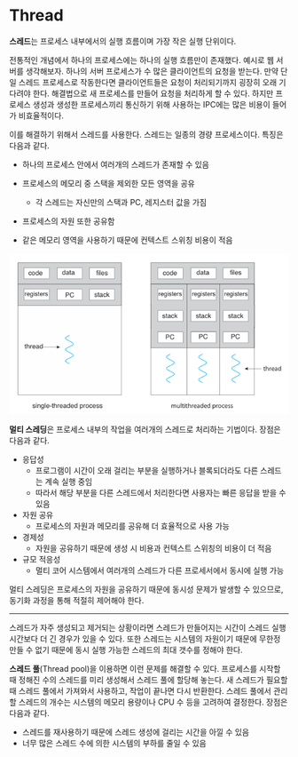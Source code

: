 # Thread

**스레드**는 프로세스 내부에서의 실행 흐름이며 가장 작은 실행 단위이다.

전통적인 개념에서 하나의 프로세스에는 하나의 실행 흐름만이 존재했다. 예시로 웹 서버를 생각해보자. 하나의 서버 프로세스가 수 많은 클라이언트의 요청을 받는다. 만약 단일 스레드 프로세스로 작동한다면 클라이언트들은 요청이 처리되기까지 굉장히 오래 기다려야 한다. 해결법으로 새 프로세스를 만들어 요청을 처리하게 할 수 있다. 하지만 프로세스 생성과 생성한 프로세스끼리 통신하기 위해 사용하는 IPC에는 많은 비용이 들어가 비효율적이다. 

이를 해결하기 위해서 스레드를 사용한다. 스레드는 일종의 경량 프로세스이다. 특징은 다음과 같다.

- 하나의 프로세스 안에서 여러개의 스레드가 존재할 수 있음
- 프로세스의 메모리 중 스택을 제외한 모든 영역을 공유
  - 각 스레드는 자신만의 스택과 PC, 레지스터 값을 가짐

- 프로세스의 자원 또한 공유함
- 같은 메모리 영역을 사용하기 때문에 컨텍스트 스위칭 비용이 적음

![image-20250904152307486](images/image-20250904152307486.png)

**멀티 스레딩**은 프로세스 내부의 작업을 여러개의 스레드로 처리하는 기법이다. 장점은 다음과 같다.

- 응답성
  - 프로그램이 시간이 오래 걸리는 부분을 실행하거나 블록되더라도 다른 스레드는 계속 실행 중임
  - 따라서 해당 부분을 다른 스레드에서 처리한다면 사용자는 빠른 응답을 받을 수 있음
- 자원 공유
  - 프로세스의 자원과 메모리를 공유해 더 효율적으로 사용 가능
- 경제성
  - 자원을 공유하기 때문에 생성 시 비용과 컨텍스트 스위칭의 비용이 더 적음
- 규모 적응성
  - 멀티 코어 시스템에서 여러개의 스레드가 다른 프로세서에서 동시에 실행 가능

멀티 스레딩은 프로세스의 자원을 공유하기 때문에 동시성 문제가 발생할 수 있으므로, 동기화 과정을 통해 적절히 제어해야 한다.

---

스레드가 자주 생성되고 제거되는 상황이라면 스레드가 만들어지는 시간이 스레드 실행 시간보다 더 긴 경우가 있을 수 있다. 또한 스레드는 시스템의 자원이기 때문에 무한정 만들 수 없기 때문에 동시 실행 가능한 스레드의 최대 갯수를 정해야 한다.

**스레드 풀**(Thread pool)을 이용하면 이런 문제를 해결할 수 있다. 프로세스를 시작할 때 정해진 수의 스레드를 미리 생성해서 스레드 풀에 할당해 놓는다. 새 스레드가 필요할 때 스레드 풀에서 가져와서 사용하고, 작업이 끝나면 다시 반환한다. 스레드 풀에서 관리할 스레드의 개수는 시스템의 메모리 용량이나 CPU 수 등을 고려하여 결정한다. 장점은 다음과 같다.

- 스레드를 재사용하기 때문에 스레드 생성에 걸리는 시간을 아낄 수 있음
- 너무 많은 스레드 수에 의한 시스템의 부하를 줄일 수 있음
